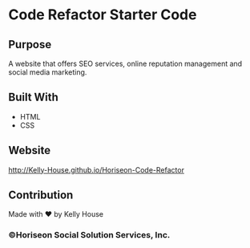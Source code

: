 # Code Refactor Starter Code

## Purpose
A website that offers SEO services, online reputation management and social media marketing. 

## Built With
* HTML
* CSS

## Website
http://Kelly-House.github.io/Horiseon-Code-Refactor

## Contribution
Made with ❤️ by Kelly House

### ©️Horiseon Social Solution Services, Inc.
